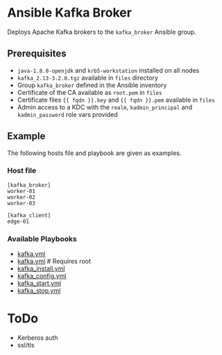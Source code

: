 # Ansible Kafka Broker

Deploys Apache Kafka brokers to the `kafka_broker` Ansible group.

## Prerequisites

- `java-1.8.0-openjdk` and `krb5-workstation` installed on all nodes
- `kafka_2.13-3.2.0.tgz` available in `files` directory
- Group `kafka_broker` defined in the Ansible inventory
- Certificate of the CA available as `root.pem` in `files`
- Certificate files `{{ fqdn }}.key` and `{{ fqdn }}.pem` available in `files`
- Admin access to a KDC with the `realm`, `kadmin_principal` and `kadmin_password` role vars provided

## Example

The following hosts file and playbook are given as examples.

### Host file

```
[kafka_broker]
worker-01
worker-02
worker-03

[kafka_client]
edge-01
```

### Available Playbooks

- [kafka.yml](../../playbooks/kafka.yml)
- [kafka.yml](../../playbooks/kafka_binary_download.yml) # Requires root
- [kafka_install.yml](../../playbooks/kafka_install.yml)
- [kafka_config.yml](../../playbooks/kafka_config.yml)
- [kafka_start.yml](../../playbooks/kafka_start.yml)
- [kafka_stop.yml](../../playbooks/kafka_stop.yml)

# ToDo
- Kerberos auth
- ssl/tls

